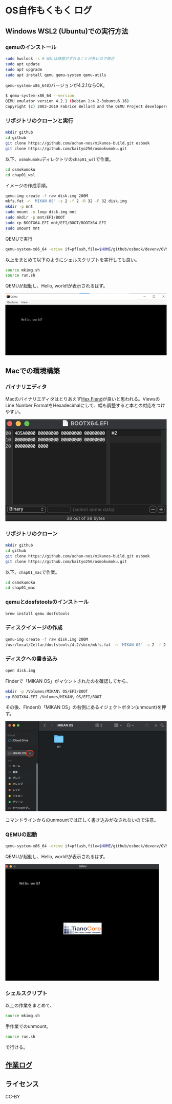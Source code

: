 # OS自作もくもく ログ

## Windows WSL2 (Ubuntu)での実行方法

### qemuのインストール

```sh
sudo hwclock -s # WSLは時間がずれることが多いので修正
sudo apt update
sudo apt upgrade
sudo apt install qemu qemu-system qemu-utils
```

`qemu-system-x86_64`のバージョンが4.2.1ならOK。

```sh
$ qemu-system-x86_64 --version
QEMU emulator version 4.2.1 (Debian 1:4.2-3ubuntu6.16)
Copyright (c) 2003-2019 Fabrice Bellard and the QEMU Project developers
```

### リポジトリのクローンと実行

```sh
mkdir github
cd github
git clone https://github.com/uchan-nos/mikanos-build.git osbook
git clone https://github.com/kaityo256/osmokumoku.git
```

以下、`osmokumoku`ディレクトリの`chap01_wsl`で作業。

```sh
cd osmokumoku
cd chap01_wsl
```

イメージの作成手順。

```sh
qemu-img create -f raw disk.img 200M
mkfs.fat -n 'MIKAN OS' -s 2 -f 2 -R 32 -F 32 disk.img
mkdir -p mnt
sudo mount -o loop disk.img mnt
sudo mkdir -p mnt/EFI/BOOT
sudo cp BOOTX64.EFI mnt/EFI/BOOT/BOOTX64.EFI
sudo umount mnt
```

QEMUで実行

```sh
qemu-system-x86_64 -drive if=pflash,file=$HOME/github/osbook/devenv/OVMF_CODE.fd -drive if=pflash,file=$HOME/github/osbook/devenv/OVMF_VARS.fd -hda disk.img
```

以上をまとめて以下のようにシェルスクリプトを実行しても良い。

```sh
source mkimg.sh
source run.sh
```

QEMUが起動し、Hello, world!が表示されるはず。

![fig](fig/hello_world.png)

## Macでの環境構築

### バイナリエディタ

Macのバイナリエディタはとりあえず[Hex Fiend](https://hexfiend.com/)が良いと思われる。ViewsのLine Number FormatをHexadecimalにして、幅も調整すると本との対応をつけやすい。

![Hex Fiend](fig/hexfiend.png)

### リポジトリのクローン

```sh
mkdir github
cd github
git clone https://github.com/uchan-nos/mikanos-build.git osbook
git clone https://github.com/kaityo256/osmokumoku.git
```

以下、`chap01_mac`で作業。

```sh
cd osmokumoku
cd chap01_mac
```

### qemuとdosfstoolsのインストール

```sh
brew install qemu dosfstools
```

### ディスクイメージの作成

```sh
qemu-img create -f raw disk.img 200M
/usr/local/Cellar/dosfstools/4.2/sbin/mkfs.fat -n 'MIKAN OS' -s 2 -f 2 -R 32 -F 32 disk.img       
```

### ディスクへの書き込み

```sh
open disk.img
```

Finderで「MIKAN OS」がマウントされたのを確認してから、

```sh
mkdir -p /Volumes/MIKAN\ OS/EFI/BOOT
cp BOOTX64.EFI /Volumes/MIKAN\ OS/EFI/BOOT
```

その後、Finderの「MIKAN OS」の右側にあるイジェクトボタン(unmount)を押す。

![finder](fig/finder.png)

コマンドラインからのunmountでは正しく書き込みがなされないので注意。

### QEMUの起動

```sh
qemu-system-x86_64 -drive if=pflash,file=$HOME/github/osbook/devenv/OVMF_CODE.fd -drive if=pflash,file=$HOME/github/osbook/devenv/OVMF_VARS.fd -hda disk.img
```

QEMUが起動し、Hello, world!が表示されるはず。

![fig](fig/hello_world_mac.png)

### シェルスクリプト

以上の作業をまとめて、

```sh
source mkimg.sh
```

手作業でのunmount。

```sh
source run.sh
```

で行ける。

## [作業ログ](log.md)

## ライセンス

CC-BY
